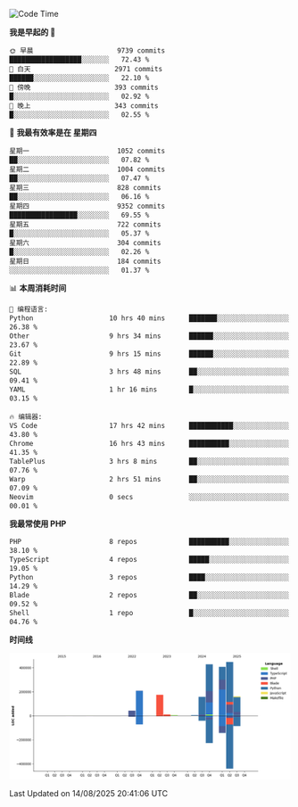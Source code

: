 <!--START_SECTION:waka-->
![Code Time](http://img.shields.io/badge/Code%20Time-3%2C997%20hrs%2050%20mins-blue)

**我是早起的 🐤** 

```text
🌞 早晨                     9739 commits        ██████████████████░░░░░░░   72.43 % 
🌆 白天                     2971 commits        ██████░░░░░░░░░░░░░░░░░░░   22.10 % 
🌃 傍晚                     393 commits         █░░░░░░░░░░░░░░░░░░░░░░░░   02.92 % 
🌙 晚上                     343 commits         █░░░░░░░░░░░░░░░░░░░░░░░░   02.55 % 
```
📅 **我最有效率是在 星期四** 

```text
星期一                      1052 commits        ██░░░░░░░░░░░░░░░░░░░░░░░   07.82 % 
星期二                      1004 commits        ██░░░░░░░░░░░░░░░░░░░░░░░   07.47 % 
星期三                      828 commits         ██░░░░░░░░░░░░░░░░░░░░░░░   06.16 % 
星期四                      9352 commits        █████████████████░░░░░░░░   69.55 % 
星期五                      722 commits         █░░░░░░░░░░░░░░░░░░░░░░░░   05.37 % 
星期六                      304 commits         █░░░░░░░░░░░░░░░░░░░░░░░░   02.26 % 
星期日                      184 commits         ░░░░░░░░░░░░░░░░░░░░░░░░░   01.37 % 
```


📊 **本周消耗时间** 

```text
💬 编程语言: 
Python                   10 hrs 40 mins      ███████░░░░░░░░░░░░░░░░░░   26.38 % 
Other                    9 hrs 34 mins       ██████░░░░░░░░░░░░░░░░░░░   23.67 % 
Git                      9 hrs 15 mins       ██████░░░░░░░░░░░░░░░░░░░   22.89 % 
SQL                      3 hrs 48 mins       ██░░░░░░░░░░░░░░░░░░░░░░░   09.41 % 
YAML                     1 hr 16 mins        █░░░░░░░░░░░░░░░░░░░░░░░░   03.15 % 

🔥 编辑器: 
VS Code                  17 hrs 42 mins      ███████████░░░░░░░░░░░░░░   43.80 % 
Chrome                   16 hrs 43 mins      ██████████░░░░░░░░░░░░░░░   41.35 % 
TablePlus                3 hrs 8 mins        ██░░░░░░░░░░░░░░░░░░░░░░░   07.76 % 
Warp                     2 hrs 51 mins       ██░░░░░░░░░░░░░░░░░░░░░░░   07.09 % 
Neovim                   0 secs              ░░░░░░░░░░░░░░░░░░░░░░░░░   00.01 % 
```

**我最常使用 PHP** 

```text
PHP                      8 repos             ██████████░░░░░░░░░░░░░░░   38.10 % 
TypeScript               4 repos             █████░░░░░░░░░░░░░░░░░░░░   19.05 % 
Python                   3 repos             ████░░░░░░░░░░░░░░░░░░░░░   14.29 % 
Blade                    2 repos             ██░░░░░░░░░░░░░░░░░░░░░░░   09.52 % 
Shell                    1 repo              █░░░░░░░░░░░░░░░░░░░░░░░░   04.76 % 
```



**时间线**

![Lines of Code chart](https://raw.githubusercontent.com/abrahamgreyson/abrahamgreyson/main/assets/bar_graph.png)


 Last Updated on 14/08/2025 20:41:06 UTC
<!--END_SECTION:waka-->
